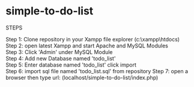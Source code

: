 # simple-to-do-list

STEPS

Step 1: Clone repository in your Xampp file explorer (c:\xampp\htdocs)                    
Step 2: open latest Xampp and start Apache and MySQL Modules                              
Step 3: Click 'Admin' under MySQL Module                                                        
Step 4: Add new Database named 'todo_list'                                          
Step 5: Enter database named 'todo_list' click import                                       
Step 6: import sql file named 'todo_list.sql' from repository
Step 7: open a browser then type url: (localhost/simple-to-do-list/index.php)
